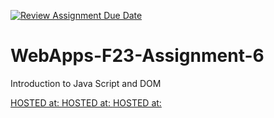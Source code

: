 [![Review Assignment Due Date](https://classroom.github.com/assets/deadline-readme-button-24ddc0f5d75046c5622901739e7c5dd533143b0c8e959d652212380cedb1ea36.svg)](https://classroom.github.com/a/b9NC0g7h)
# WebApps-F23-Assignment-6
Introduction to Java Script and DOM

[HOSTED at: ](https://44-563-webapps-f23.github.io/44563-webapps-f23-assignment6-JammulaSriLaxmiSathwika/author.html)
[HOSTED at: ](https://44-563-webapps-f23.github.io/44563-webapps-f23-assignment6-JammulaSriLaxmiSathwika/tips.html)
[HOSTED at: ](https://44-563-webapps-f23.github.io/44563-webapps-f23-assignment6-JammulaSriLaxmiSathwika/cruise.html)
